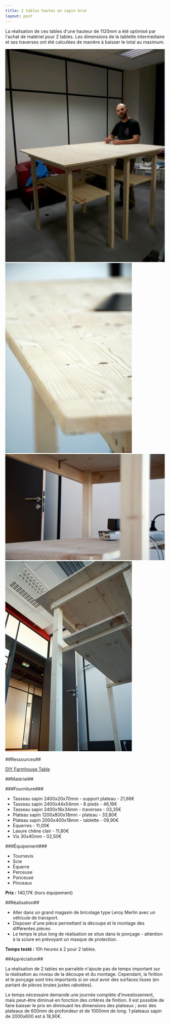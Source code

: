 ```yaml
---
title: 2 tables hautes en sapin brut
layout: post
---
```


La réalisation de ces tables d'une hauteur de 1120mm a été optimisé par l'achat de matériel pour 2 tables. Les dimensions de la tablette intermédiaire et ses traverses ont été calculées de manière à baisser le total au maximum.

[![tables debout non lasurées](/images/post-tables-2-debouts-1.jpg)](/images/post-tables-2-debouts-1.jpg)
[![tables debout non lasurées](/images/post-tables-2-debouts-2.jpg)](/images/post-tables-2-debouts-2.jpg)
[![tables debout non lasurées](/images/post-tables-2-debouts-3.jpg)](/images/post-tables-2-debouts-3.jpg)
[![tables debout non lasurées](/images/post-tables-2-debouts-4.jpg)](/images/post-tables-2-debouts-4.jpg)

##Ressources##

[DIY Farmhouse Table](http://www.attemptsatdomestication.com/diy-farmhouse-table/)

##Matériel##

###Fourniture###
 * Tasseau sapin 2400x20x70mm 	- support plateau - 21,66€
 * Tasseau sapin 2400x44x54mm 	- 8 pieds		  - 46,16€	
 * Tasseau sapin 2400x18x34mm 	- traverses		  - 03,35€
 * Plateau sapin 1200x800x18mm 	- plateau		  - 33,80€
 * Plateau sapin 2000x400x18mm	- tablette		  - 09,90€
 * Équerres 									  - 11,00€
 * Lasure chêne clair 							  - 11,80€
 * Vis 30x40mm		 							  - 02,50€

###Équipement###
 * Tournevis
 * Scie
 * Équerre
 * Perceuse
 * Ponceuse
 * Pinceaux

 **Prix :** 140,17€ (hors équipement) 

##Réalisation##

 * Aller dans un grand magasin de bricolage type Leroy Merlin avec un véhicule de transport.
 * Disposer d'une pièce permettant la découpe et le montage des différentes pièces
 * Le temps le plus long de réalisation se situe dans le ponçage - attention à la sciure en prévoyant un masque de protection.

 **Temps testé :** 10h heures à 2 pour 2 tables.

##Appréciation##

La réalisation de 2 tables en parralèle n'ajoute pas de temps important sur la réalisation au niveau de la découpe et du montage. Cependant, la finition et le ponçage sont très importants si on veut avoir des surfaces lisses (en partant de pièces brutes justes rabotées).

Le temps nécessaire demande une journée complète d'investissement, mais peut-être diminué en fonction des critères de finition. Il est possible de faire baisser le prix en diminuant les dimensions des plateaux ; avec des plateaux de 600mm de profondeur et de 1000mm de long. 1 plateaux sapin de 2000x600 est à 18,90€. 

